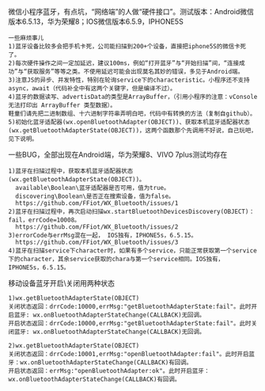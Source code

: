 微信小程序蓝牙，有点坑，“网络端”的人做“硬件接口”。测试版本：Android微信版本6.5.13，华为荣耀8；IOS微信版本6.5.9，IPHONE5S
	
	一些麻烦事儿
	1)蓝牙设备比较多会把手机卡死，公司能扫描到200+个设备，直接把iphone5S的微信卡死了。
	2)每次硬件操作之间一定加延迟，建议100ms，例如“打开蓝牙”与“开始扫描”间，“连接成功”与“获取服务”等等之类。不使用延迟可能会出现莫名其妙的错误，多见于Android端。
	3)注意JS的异步、并发特性，特别在轮询service下的characteristic。小程序还不支持async，await（代码补全中有这两个关键字，但是编译不过）。
	4)蓝牙的数据读写、advertisData的类型是ArrayBuffer，（引用小程序的注意：vConsole 无法打印出 ArrayBuffer 类型数据）。
	鞋童们请先把二进制数组、十六进制字符串弄明白吧，代码中有转换的方法（复制自github）。
	5)初始化蓝牙适配器(wx.openBluetoothAdapter(OBJECT))、获取本机蓝牙适配器状态(wx.getBluetoothAdapterState(OBJECT))，这两个函数那个先调用不好说，自己玩吧，见下说明。

一些BUG，全部出现在Android端，华为荣耀8、VIVO 7plus测试均存在

	1)蓝牙在扫描过程中，获取本机蓝牙适配器状态(wx.getBluetoothAdapterState(OBJECT))。
	  available\Boolean\蓝牙适配器是否可用，值为true。
	  discovering\Boolean\是否正在搜索设备，值为false。
      https://github.com/FFiot/WX_Bluetooth/issues/1
    2)蓝牙在扫描过程中，再次启动扫描wx.startBluetoothDevicesDiscovery(OBJECT)：fail，errCode=10008。
      https://github.com/FFiot/WX_Bluetooth/issues/2
	3)errorCode与errMsg混在一起， IOS独有，IPHONE5s，6.5.15。
	  https://github.com/FFiot/WX_Bluetooth/issues/3
	4)蓝牙在扫描service下character时，如果有多个service，只能正常获取第一个service下的character，其余service获取的chara与第一个service相同。IOS独有，IPHONE5s，6.5.15。
移动设备蓝牙开启\关闭用两种状态

	1)wx.getBluetoothAdapterState(OBJECT)
	关闭状态返回：drrCode:10000,errMsg:"getBluetoothAdapterState:fail"。此时开启蓝牙: wx.onBluetoothAdapterStateChange(CALLBACK)无回调。
	开启状态返回：drrCode:10000,errMsg:"getBluetoothAdapterState:fail"。此时关闭蓝牙: wx.onBluetoothAdapterStateChange(CALLBACK)无回调。

	2)wx.getBluetoothAdapterState(OBJECT)
	关闭状态返回：drrCode:10001,errMsg:"openBluetoothAdapter:fail"。此时开启蓝牙：wx.onBluetoothAdapterStateChange(CALLBACK)有回调。
	开启状态返回：errMsg:"openBluetoothAdapter:ok"。此时开启蓝牙：wx.onBluetoothAdapterStateChange(CALLBACK)有回调。
